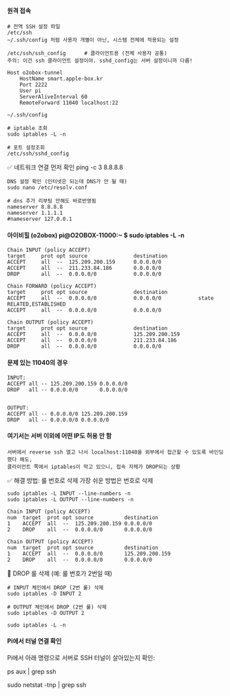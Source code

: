 #### 원격 접속

```less
# 전역 SSH 설정 파일
/etc/ssh
~/.ssh/config 처럼 사용자 개별이 아닌, 시스템 전체에 적용되는 설정

/etc/ssh/ssh_config      # 클라이언트용 (전체 사용자 공통)
주의: 이건 ssh 클라이언트 설정이야. sshd_config는 서버 설정이니까 다름!
```
```less
Host o2obox-tunnel
    HostName smart.apple-box.kr
    Port 2222
    User pi
    ServerAliveInterval 60
    RemoteForward 11040 localhost:22

~/.ssh/config

# iptable 조회
sudo iptables -L -n

# 포트 설정조회
/etc/ssh/sshd_config
```

✅ 네트워크 연결 먼저 확인
ping -c 3 8.8.8.8

```
DNS 설정 확인 (인터넷은 되는데 DNS가 안 될 때)
sudo nano /etc/resolv.conf

# dns 추가 리부팅 안해도 바로반영됨
nameserver 8.8.8.8
nameserver 1.1.1.1
#nameserver 127.0.0.1
```


#### 아이비힐 (o2obox) pi@O2OBOX-11000:~ $ sudo iptables -L -n

```less
Chain INPUT (policy ACCEPT)
target     prot opt source               destination         
ACCEPT     all  --  125.209.200.159      0.0.0.0/0           
ACCEPT     all  --  211.233.84.186       0.0.0.0/0           
DROP       all  --  0.0.0.0/0            0.0.0.0/0           

Chain FORWARD (policy ACCEPT)
target     prot opt source               destination         
ACCEPT     all  --  0.0.0.0/0            0.0.0.0/0            state RELATED,ESTABLISHED
ACCEPT     all  --  0.0.0.0/0            0.0.0.0/0           

Chain OUTPUT (policy ACCEPT)
target     prot opt source               destination         
ACCEPT     all  --  0.0.0.0/0            125.209.200.159     
ACCEPT     all  --  0.0.0.0/0            211.233.84.186      
DROP       all  --  0.0.0.0/0            0.0.0.0/0      
```

#### 문제 있는 11040의 경우

```less
INPUT:
ACCEPT all -- 125.209.200.159 0.0.0.0/0
DROP   all -- 0.0.0.0/0       0.0.0.0/0


OUTPUT:
ACCEPT all -- 0.0.0.0/0 125.209.200.159
DROP   all -- 0.0.0.0/0 0.0.0.0/0
```

#### 여기서는 서버 이외에 어떤 IP도 허용 안 함

```less
서버에서 reverse ssh 열고 나서 localhost:11040을 외부에서 접근할 수 있도록 바인딩 했다 해도,
클라이언트 쪽에서 iptables이 막고 있으니, 접속 자체가 DROP되는 상황
```

✅ 해결 방법: 룰 번호로 삭제
가장 쉬운 방법은 번호로 삭제
```less
sudo iptables -L INPUT --line-numbers -n
sudo iptables -L OUTPUT --line-numbers -n
```

```less
Chain INPUT (policy ACCEPT)
num  target  prot opt source          destination
1    ACCEPT  all  --  125.209.200.159 0.0.0.0/0
2    DROP    all  --  0.0.0.0/0       0.0.0.0/0

Chain OUTPUT (policy ACCEPT)
num  target  prot opt source          destination
1    ACCEPT  all  --  0.0.0.0/0       125.209.200.159
2    DROP    all  --  0.0.0.0/0       0.0.0.0/0
```

🧹 DROP 룰 삭제 (예: 룰 번호가 2번일 때)
```less
# INPUT 체인에서 DROP (2번 룰) 삭제
sudo iptables -D INPUT 2

# OUTPUT 체인에서 DROP (2번 룰) 삭제
sudo iptables -D OUTPUT 2

sudo iptables -L -n
```

#### Pi에서 터널 연결 확인
Pi에서 아래 명령으로 서버로 SSH 터널이 살아있는지 확인:

ps aux | grep ssh

sudo netstat -tnp | grep ssh
